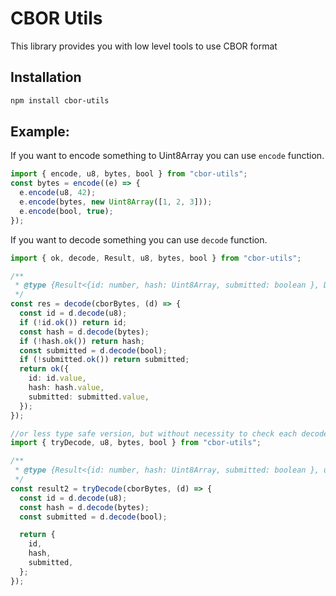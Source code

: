 # CBOR Utils

This library provides you with low level tools to use CBOR format

## Installation

```sh
npm install cbor-utils
```

## Example:

If you want to encode something to Uint8Array you can use `encode` function.

```typescript
import { encode, u8, bytes, bool } from "cbor-utils";
const bytes = encode((e) => {
  e.encode(u8, 42);
  e.encode(bytes, new Uint8Array([1, 2, 3]));
  e.encode(bool, true);
});
```

If you want to decode something you can use `decode` function.

```typescript
import { ok, decode, Result, u8, bytes, bool } from "cbor-utils";

/**
 * @type {Result<{id: number, hash: Uint8Array, submitted: boolean }, DecodingError>
 */
const res = decode(cborBytes, (d) => {
  const id = d.decode(u8);
  if (!id.ok()) return id;
  const hash = d.decode(bytes);
  if (!hash.ok()) return hash;
  const submitted = d.decode(bool);
  if (!submitted.ok()) return submitted;
  return ok({
    id: id.value,
    hash: hash.value,
    submitted: submitted.value,
  });
});

//or less type safe version, but without necessity to check each decoded item result:
import { tryDecode, u8, bytes, bool } from "cbor-utils";

/**
 * @type {Result<{id: number, hash: Uint8Array, submitted: boolean }, unknown>
 */
const result2 = tryDecode(cborBytes, (d) => {
  const id = d.decode(u8);
  const hash = d.decode(bytes);
  const submitted = d.decode(bool);

  return {
    id,
    hash,
    submitted,
  };
});
```

